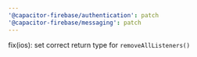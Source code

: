 ```yaml
---
'@capacitor-firebase/authentication': patch
'@capacitor-firebase/messaging': patch
---
```


fix(ios): set correct return type for `removeAllListeners()`
